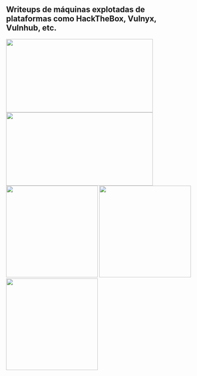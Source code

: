 ## Writeups de máquinas explotadas de plataformas como HackTheBox, Vulnyx, Vulnhub, etc. ##

<img src="https://github.com/AlexGis99/Writeups/assets/82893511/438c0e8a-2b7c-47c1-aa63-96fe8dec5b9c" width="400" height="200">
<img src="https://github.com/AlexGis99/Writeups/assets/82893511/b45d3652-2bf1-48a3-a6aa-bf7ea1e2b61c" width="400" height="200">
<img src="https://github.com/AlexGis99/Writeups/assets/82893511/9f39b168-eac6-4ff7-aad2-9261ce4020a8" witdth="450" height="250">
<img src="https://github.com/user-attachments/assets/2f01f603-331f-49e7-a0e6-bbf14fb770a9" witdth="450" height="250">
<img src="https://github.com/user-attachments/assets/4dd24907-f334-4e68-bda6-16f2b9b9b787" witdth="450" height="250">


